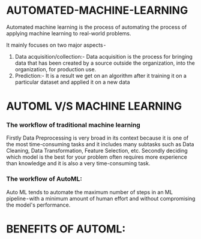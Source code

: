 # AUTOMATED-MACHINE-LEARNING

Automated machine learning is the process of automating the process of applying machine learning to real-world problems.

It mainly focuses on two major aspects - 
1. Data acquisition/collection:- Data acquisition is the process for bringing data that has been created by a source outside the organization, into the organization, for production use.
2. Prediction:- It is a result we get on an algorithm after it training it on a particular dataset and applied it on a new data

# AUTOML V/S MACHINE LEARNING
### The workflow of traditional machine learning

Firstly Data Preprocessing is very broad in its context because it is one of the most time-consuming tasks and it includes many subtasks such as Data Cleaning, Data Transformation, Feature Selection, etc.
Secondly deciding which model is the best for your problem often requires more experience than knowledge and it is also a very time-consuming task.
### The workflow of AutoML:

Auto ML tends to automate the maximum number of steps in an ML pipeline - with a minimum amount of human effort and without compromising the model's performance.

# BENEFITS OF AUTOML:
